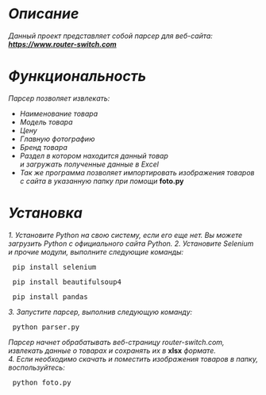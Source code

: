 # _Описание_
_Данный проект представляет собой парсер для веб-сайта:_
**_https://www.router-switch.com_**
# _Функциональность_
 _Парсер позволяет извлекать:_
 * _Наименование товара_
 * _Модель товара_
 * _Цену_
 * _Главную фотографию_
 * _Бренд товара_
 * _Раздел в котором находится данный товар_<br>
_и загружать полученные данные в Excel_
* _Так же программа позволяет импортировать изображения товаров с сайта в указанную папку при помощи_ **foto.py**<br>
# _Установка_
_1. Установите Python на свою систему, если его еще нет. Вы можете загрузить Python с официального сайта Python._
_2. Установите Selenium и прочие модули, выполните следующие команды:_
<pre> pip install selenium </pre>
<pre> pip install beautifulsoup4  </pre>
<pre> pip install pandas </pre>
_3. Запустите парсер, выполнив следующую команду:_
<pre> python parser.py </pre>
_Парсер начнет обрабатывать веб-страницу router-switch.com, извлекать данные о товарах и сохранять их в_ **xlsx** _формате._<br>
_4. Если необходимо скачать и поместить изображения товаров в папку, воспользуйтесь:_ 
<pre> python foto.py </pre>





